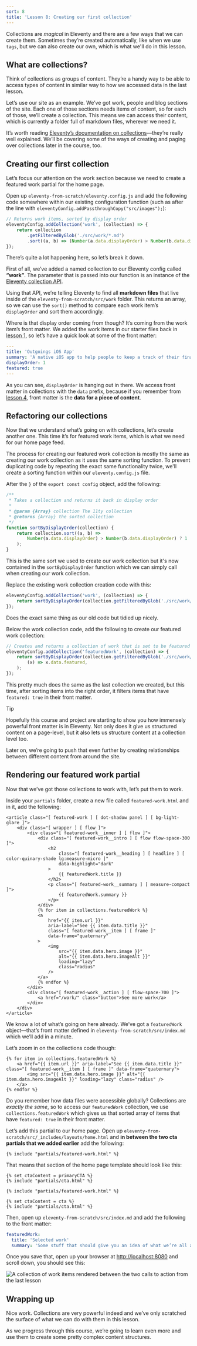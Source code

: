```yaml
---
sort: 8
title: 'Lesson 8: Creating our first collection'
---
```


Collections are _magical_ in Eleventy and there are a few ways that we can create them. Sometimes they’re created automatically, like when we use `tags`, but we can also create our own, which is what we'll do in this lesson.

## What are collections?

Think of collections as groups of content. They’re a handy way to be able to access types of content in similar way to how we accessed data in the last lesson.

Let’s use our site as an example. We’ve got work, people and blog sections of the site. Each one of those sections needs items of content, so for each of those, we’ll create a collection. This means we can access their content, which is currently a folder full of markdown files, wherever we need it.

It’s worth reading [Eleventy’s documentation on collections](https://www.11ty.dev/docs/collections/)—they’re really well explained. We’ll be covering some of the ways of creating and paging over collections later in the course, too.

## Creating our first collection

Let’s focus our attention on the work section because we need to create a featured work partial for the home page.

Open up `eleventy-from-scratch/eleventy.config.js` and add the following code somewhere within our existing configuration function (such as after the line with `eleventyConfig.addPassthroughCopy("src/images");`):

```js
// Returns work items, sorted by display order
eleventyConfig.addCollection('work', (collection) => {
	return collection
		.getFilteredByGlob('./src/work/*.md')
		.sort((a, b) => (Number(a.data.displayOrder) > Number(b.data.displayOrder) ? 1 : -1));
});
```

There’s quite a lot happening here, so let’s break it down.

First of all, we’ve added a named collection to our Eleventy config called **“work”**. The parameter that is passed into our function is an instance of the [Eleventy collection API](https://www.11ty.dev/docs/collections/#collection-api-methods).

Using that API, we’re telling Eleventy to find all **markdown files** that live inside of the `eleventy-from-scratch/src/work` folder. This returns an array, so we can use the `sort()` method to compare each work item’s `displayOrder` and sort them accordingly.

Where is that display order coming from though? It’s coming from the work item’s front matter. We added the work items in our starter files back in [lesson 1](/lesson/1/), so let’s have a quick look at some of the front matter:

```yaml
---
title: 'Outgoings iOS App'
summary: 'A native iOS app to help people to keep a track of their finances by providing easy-to use tracking and organizing capabilities.'
displayOrder: 1
featured: true
---
```

As you can see, `displayOrder` is hanging out in there. We access front matter in collections with the `data` prefix, because if you remember from [lesson 4](/lesson/4/), front matter is the **data for a piece of content**.

## Refactoring our collections

Now that we understand what’s going on with collections, let’s create another one. This time it’s for featured work items, which is what we need for our home page feed.

The process for creating our featured work collection is mostly the same as creating our work collection as it uses the same sorting function. To prevent duplicating code by repeating the exact same functionality twice, we'll create a sorting function within our `eleventy.config.js` file.

After the `}` of the `export const config` object, add the following:

```js
/**
 * Takes a collection and returns it back in display order
 *
 * @param {Array} collection The 11ty collection
 * @returns {Array} the sorted collection
 */
function sortByDisplayOrder(collection) {
	return collection.sort((a, b) =>
		Number(a.data.displayOrder) > Number(b.data.displayOrder) ? 1 : -1,
	);
}
```

This is the same sort we used to create our work collection but it's now contained in the `sortByDisplayOrder` function which we can simply call when creating our work collection.

Replace the existing work collection creation code with this:

```js
eleventyConfig.addCollection('work', (collection) => {
	return sortByDisplayOrder(collection.getFilteredByGlob('./src/work/*.md'));
});
```

Does the exact same thing as our old code but tidied up nicely.

Below the work collection code, add the following to create our featured work collection:

```js
// Creates and returns a collection of work that is set to be featured
eleventyConfig.addCollection('featuredWork', (collection) => {
	return sortByDisplayOrder(collection.getFilteredByGlob('./src/work/*.md')).filter(
		(x) => x.data.featured,
	);
});
```

This pretty much does the same as the last collection we created, but this time, after sorting items into the right order, it filters items that have `featured: true` in their front matter.

> [!TIP]
> Hopefully this course and project are starting to show you how immensely powerful front matter is in Eleventy. Not only does it give us structured content on a page-level, but it also lets us structure content at a collection level too.
>
> Later on, we’re going to push that even further by creating relationships between different content from around the site.

## Rendering our featured work partial

Now that we’ve got those collections to work with, let’s put them to work.

Inside your `partials` folder, create a new file called `featured-work.html` and in it, add the following:

```njk
<article class="[ featured-work ] [ dot-shadow panel ] [ bg-light-glare ]">
	<div class="[ wrapper ] [ flow ]">
		<div class="[ featured-work__inner ] [ flow ]">
			<div class="[ featured-work__intro ] [ flow flow-space-300 ]">
				<h2
					class="[ featured-work__heading ] [ headline ] [ color-quinary-shade lg:measure-micro ]"
					data-highlight="dark"
				>
					{{ featuredWork.title }}
				</h2>
				<p class="[ featured-work__summary ] [ measure-compact ]">
					{{ featuredWork.summary }}
				</p>
			</div>
			{% for item in collections.featuredWork %}
			<a
				href="{{ item.url }}"
				aria-label="See {{ item.data.title }}"
				class="[ featured-work__item ] [ frame ]"
				data-frame="quaternary"
			>
				<img
					src="{{ item.data.hero.image }}"
					alt="{{ item.data.hero.imageAlt }}"
					loading="lazy"
					class="radius"
				/>
			</a>
			{% endfor %}
		</div>
		<div class="[ featured-work__action ] [ flow-space-700 ]">
			<a href="/work/" class="button">See more work</a>
		</div>
	</div>
</article>
```

We know a lot of what’s going on here already. We’ve got a `featuredWork` object—that’s front matter defined in `eleventy-from-scratch/src/index.md` which we’ll add in a minute.

Let’s zoom in on the collections code though:

```njk
{% for item in collections.featuredWork %}
	<a href="{{ item.url }}" aria-label="See {{ item.data.title }}" class="[ featured-work__item ] [ frame ]" data-frame="quaternary">
		<img src="{{ item.data.hero.image }}" alt="{{ item.data.hero.imageAlt }}" loading="lazy" class="radius" />
	</a>
{% endfor %}
```

Do you remember how data files were accessible globally? Collections are _exactly the same_, so to access our `featuredWork` collection, we use `collections.featuredWork` which gives us that sorted array of items that have `featured: true` in their front matter.

Let’s add this partial to our home page. Open up `eleventy-from-scratch/src/_includes/layouts/home.html` and **in between the two cta partials that we added earlier** add the following:

```njk
{% include "partials/featured-work.html" %}
```

That means that section of the home page template should look like this:

```njk
{% set ctaContent = primaryCTA %}
{% include "partials/cta.html" %}

{% include "partials/featured-work.html" %}

{% set ctaContent = cta %}
{% include "partials/cta.html" %}
```

Then, open up `eleventy-from-scratch/src/index.md` and add the following to the front matter:

```yaml
featuredWork:
  title: 'Selected work'
  summary: 'Some stuff that should give you an idea of what we’re all about.'
```

Once you save that, open up your browser at <http://localhost:8080> and scroll down, you should see this:

![A collection of work items rendered between the two calls to action from the last lesson](/images/ss-work-feed.jpg)

## Wrapping up

Nice work. Collections are very powerful indeed and we’ve only scratched the surface of what we can do with them in this lesson.

As we progress through this course, we’re going to learn even more and use them to create some pretty complex content structures.
